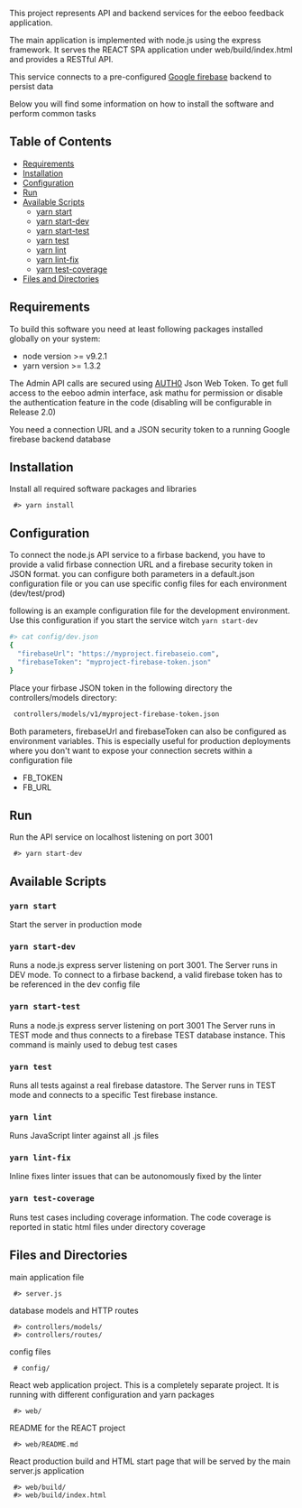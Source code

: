 This project represents API and backend services for the eeboo feedback application.

The main application is implemented with node.js using the express framework. It serves the REACT SPA application under web/build/index.html and provides a RESTful API. 

This service connects to a pre-configured [Google firebase](https://firebase.google.com/) backend to persist data

Below you will find some information on how to install the software and perform common tasks

## Table of Contents
- [Requirements](#Requirements)
- [Installation](#Installation)
- [Configuration](#Configuration)
- [Run](#Run)
- [Available Scripts](#available-scripts)
  - [yarn start](#yarn-start)
  - [yarn start-dev](#yarn-start-dev)
  - [yarn start-test](#yarn-start-test)
  - [yarn test](#yarn-test)
  - [yarn lint](#yarn-lint)
  - [yarn lint-fix](#yarn-lint-fix)
  - [yarn test-coverage](#yarn-test-coverage)
- [Files and Directories](#files-and-directories)

## Requirements
To build this software you need at least following packages installed globally on your system:
* node version >= v9.2.1
* yarn version >= 1.3.2

The Admin API calls are secured using [AUTH0](https://auth0.com/) Json Web Token. To get full access to the eeboo admin interface, ask mathu for permission or disable the authentication feature in the code (disabling will be configurable in Release 2.0)

You need a connection URL and a JSON security token to a running Google firebase backend database

## Installation
Install all required software packages and libraries
```
 #> yarn install
```

## Configuration
To connect the node.js API service to a firbase backend, you have to provide a valid firbase connection URL and a firebase security token in JSON format. you can configure both parameters in a default.json configuration file or you can use specific config files for each environment (dev/test/prod)

following is an example configuration file for the development environment. Use this configuration if you start the service witch `yarn start-dev`

```bash
#> cat config/dev.json
{
  "firebaseUrl": "https://myproject.firebaseio.com",
  "firebaseToken": "myproject-firebase-token.json"
}
```
Place your firbase JSON token in the following directory the controllers/models directory:
```bash
 controllers/models/v1/myproject-firebase-token.json
```

Both parameters, firebaseUrl and firebaseToken can also be configured as environment variables. This is especially useful for production deployments where you don't want to expose your connection secrets within a configuration file
- FB_TOKEN
- FB_URL

## Run
Run the API service on localhost listening on port 3001
```
 #> yarn start-dev
```
## Available Scripts

### `yarn start`
Start the server in production mode

### `yarn start-dev`
Runs a node.js express server listening on port 3001.
The Server runs in DEV mode. To connect to a firbase backend, a valid firebase token has to be referenced in the dev config file

### `yarn start-test`
Runs a node.js express server listening on port 3001
The Server runs in TEST mode and thus connects to a firebase TEST  database instance. This command is mainly used to debug test cases

### `yarn test`
Runs all tests against a real firebase datastore. The Server runs in TEST mode and connects to a specific Test firebase instance.

### `yarn lint`
Runs JavaScript linter against all .js files

### `yarn lint-fix`
Inline fixes linter issues that can be autonomously fixed by the linter

### `yarn test-coverage`
Runs test cases including coverage information. The code coverage is reported in static html files under directory coverage

## Files and Directories
main application file
```
 #> server.js
```

database models and HTTP routes
```
 #> controllers/models/
 #> controllers/routes/
```

config files
```
 # config/
```

React web application project. This is a completely separate project. It is running with different configuration and yarn packages
```
 #> web/
```
README for the REACT project
```
 #> web/README.md
```
React production build and HTML start page that will be served by the main server.js application
```
 #> web/build/
 #> web/build/index.html
```
